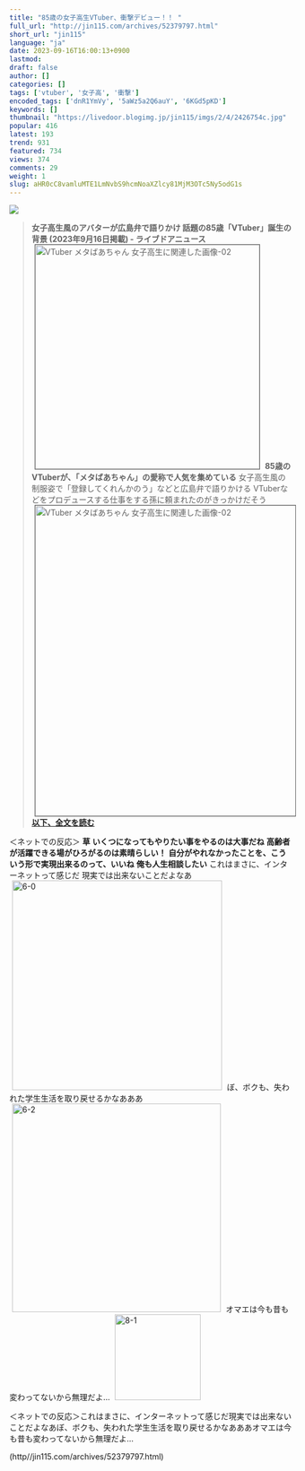 ```yaml
---
title: "85歳の女子高生VTuber、衝撃デビュー！！ "
full_url: "http://jin115.com/archives/52379797.html"
short_url: "jin115"
language: "ja"
date: 2023-09-16T16:00:13+0900
lastmod: 
draft: false
author: []
categories: []
tags: ['vtuber', '女子高', '衝撃']
encoded_tags: ['dnR1YmVy', '5aWz5a2Q6auY', '6KGd5pKD']
keywords: []
thumbnail: "https://livedoor.blogimg.jp/jin115/imgs/2/4/2426754c.jpg"
popular: 416
latest: 193
trend: 931
featured: 734
views: 374
comments: 29
weight: 1
slug: aHR0cC8vamluMTE1LmNvbS9hcmNoaXZlcy81MjM3OTc5Ny5odG1s
---
```


![](https://livedoor.blogimg.jp/jin115/imgs/2/4/2426754c.jpg)

<div><a name='more'></a> <blockquote><b>女子高生風のアバターが広島弁で語りかけ 話題の85歳「VTuber」誕生の背景 (2023年9月16日掲載) - ライブドアニュース</b> <img src='https//livedoor.blogimg.jp/jin115/imgs/8/0/800ff504.png' width='400' border='1' hspace='5' class='pict' alt='VTuber メタばあちゃん 女子高生に関連した画像-02'> <b>85歳のVTuberが、「メタばあちゃん」の愛称で人気を集めている</b> 女子高生風の制服姿で「登録してくれんかのう」などと広島弁で語りかける VTuberなどをプロデュースする仕事をする孫に頼まれたのがきっかけだそう <img src='https//livedoor.blogimg.jp/jin115/imgs/6/7/673e7e13.jpg' width='554' border='1' hspace='5' class='pict' alt='VTuber メタばあちゃん 女子高生に関連した画像-02'> <a href='https//news.livedoor.com/topics/detail/24999526/' target='_blank'><b>以下、全文を読む</b></a></blockquote> ＜ネットでの反応＞ <b>草</b> <b>いくつになってもやりたい事をやるのは大事だね</b> <b>高齢者が活躍できる場がひろがるのは素晴らしい！</b> <b>自分がやれなかったことを、こういう形で実現出来るのって、いいね</b> <b>俺も人生相談したい</b> これはまさに、インターネットって感じだ 現実では出来ないことだよなあ <img src='https//livedoor.blogimg.jp/jin115/imgs/2/4/242658d4.gif' alt='6-0' width='374' border='0' hspace='5' class='pict'> ぼ、ボクも、失われた学生生活を取り戻せるかなあああ <img src='https//livedoor.blogimg.jp/jin115/imgs/1/e/1e4dba72.gif' alt='6-2' width='372' border='0' hspace='5' class='pict'> オマエは今も昔も変わってないから無理だよ… <img src='https//livedoor.blogimg.jp/jin115/imgs/b/2/b2483869.gif' alt='8-1' width='153' border='0' hspace='5' class='pict'> <p>＜ネットでの反応＞これはまさに、インターネットって感じだ現実では出来ないことだよなあぼ、ボクも、失われた学生生活を取り戻せるかなあああオマエは今も昔も変わってないから無理だよ…</p></div>

(http//jin115.com/archives/52379797.html)
